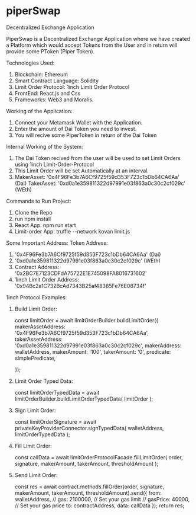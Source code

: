 # piperSwap
Decentralized Exchange Application 

PiperSwap is a Decentralized Exchange Application where we have created a Platform which would accept Tokens from the User and in return will provide some PToken (Piper Token).

Technologies Used:
1. Blockchain: Ethereum
2. Smart Contract Language: Solidity
3. Limit Order Protocol: 1inch Limit Order Protocol
4. FrontEnd: React.js and Css
5. Frameworks: Web3 and Moralis.


Working of the Application:
1. Connect your Metamask Wallet with the Application.
2. Enter the amount of Dai Token you need to invest.
3. You will recive some PiperToken in return of the Dai Token

Internal Working of the System:
1. The Dai Token recived from the user will be used to set Limit Orders using 1inch Limit-Order-Protocol
2. This Limit Order will be set Automatically at an interval.
3.  MakerAsset: '0x4F96Fe3b7A6Cf9725f59d353F723c1bDb64CA6Aa' (Dai)
    TakerAsset: '0xd0a1e359811322d97991e03f863a0c30c2cf029c' (WEth)

Commands to Run Project:
1. Clone the Repo
2. run npm install
3. React App: npm run start
4. Limit-order App: truffle --network kovan limit.js

Some Important Address:
Token Address: 
1. '0x4F96Fe3b7A6Cf9725f59d353F723c1bDb64CA6Aa' (Dai)
2. '0xd0a1e359811322d97991e03f863a0c30c2cf029c' (WEth)
3. Contract Address: '0x2BC7E7123CDFdA75722E1E745098FA8016731602'
4. 1inch Limit Order Address: '0x94Bc2a1C732BcAd7343B25af48385Fe76E08734f'

1inch Protocol Examples:

1. Build Limit Order: 
   
   const limitOrder = await limitOrderBuilder.buildLimitOrder({
        makerAssetAddress: '0x4F96Fe3b7A6Cf9725f59d353F723c1bDb64CA6Aa',
        takerAssetAddress: '0xd0a1e359811322d97991e03f863a0c30c2cf029c',
        makerAddress: walletAddress,
        makerAmount: '100',
        takerAmount: '0',
        predicate: simplePredicate,
       
        
    });
2. Limit Order Typed Data:
    
    const limitOrderTypedData = await limitOrderBuilder.buildLimitOrderTypedData(
        limitOrder
    );
3. Sign Limit Order:
    
    const limitOrderSignature = await privateKeyProviderConnector.signTypedData(
        walletAddress,
        limitOrderTypedData
    );

4. Fill Limit Order:
     
     const callData = await limitOrderProtocolFacade.fillLimitOrder(
        order,
        signature,
        makerAmount,
        takerAmount,
        thresholdAmount
    );

5. Send Limit Order:
    
    const res = await contract.methods.fillOrder(order,
            signature,
            makerAmount,
            takerAmount,
            thresholdAmount).send({
            from: walletAddress,
            // gas: 2100000, // Set your gas limit
            // gasPrice: 40000, // Set your gas price
            to: contractAddress,
            data: callData
        });
        return res;






